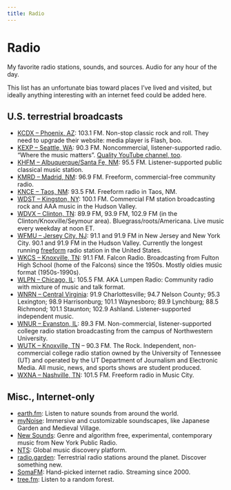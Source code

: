```yaml
---
title: Radio
---
```


# Radio

My favorite radio stations, sounds, and sources. Audio for any hour of the day.

This list has an unfortunate bias toward places I’ve lived and visited, but ideally anything interesting with an internet feed could be added here.

## U.S. terrestrial broadcasts

- [KCDX – Phoenix, AZ](https://www.kcdx.com/): 103.1 FM. Non-stop classic rock and roll. They need to upgrade their website: media player is Flash, boo.
- [KEXP – Seattle, WA](https://kexp.org/): 90.3 FM. Noncommercial, listener-supported radio. “Where the music matters”. [Quality YouTube channel, too](https://www.youtube.com/kexp).
- [KHFM – Albuquerque/Santa Fe, NM](https://khfm.org/): 95.5 FM. Listener-supported public classical music station.
- [KMRD – Madrid, NM](https://kmrd.fm/): 96.9 FM. Freeform, commercial-free community radio.
- [KNCE – Taos, NM](https://truetaosradio.com/): 93.5 FM. Freeform radio in Taos, NM.
- [WDST – Kingston, NY](https://radiowoodstock.com/): 100.1 FM. Commercial FM station broadcasting rock and AAA music in the Hudson Valley.
- [WDVX – Clinton, TN](https://wdvx.com/): 89.9 FM, 93.9 FM, 102.9 FM (in the Clinton/Knoxville/Seymour area). Bluegrass/roots/Americana. Live music every weekday at noon ET.
- [WFMU – Jersey City, NJ](https://wfmu.org/): 91.1 and 91.9 FM in New Jersey and New York City. 90.1 and 91.9 FM in the Hudson Valley. Currently the longest running [freeform](https://wfmu.org/freeform.html) radio station in the United States.
- [WKCS – Knoxville, TN](https://wkcsradio.org/): 91.1 FM. Falcon Radio. Broadcasting from Fulton High School (home of the Falcons) since the 1950s. Mostly oldies music format (1950s-1990s).
- [WLPN – Chicago, IL](https://lumpenradio.com/): 105.5 FM. AKA Lumpen Radio: Community radio with mixture of music and talk format.
- [WNRN – Central Virginia](https://wnrn.org/): 91.9 Charlottesville; 94.7 Nelson County; 95.3 Lexington; 98.9 Harrisonburg; 101.1 Waynesboro; 89.9 Lynchburg; 88.5 Richmond; 101.1 Staunton; 102.9 Ashland. Listener-supported independent music.
- [WNUR – Evanston, IL](https://wnur.northwestern.edu/): 89.3 FM. Non-commercial, listener-supported college radio station broadcasting from the campus of Northwestern University.
- [WUTK – Knoxville, TN](https://wutkradio.com/) – 90.3 FM. The Rock. Independent, non-commercial college radio station owned by the University of Tennessee (UT) and operated by the UT Department of Journalism and Electronic Media. All music, news, and sports shows are student produced.
- [WXNA – Nashville, TN](https://www.wxnafm.org/): 101.5 FM. Freeform radio in Music City.

## Misc., Internet-only

- [earth.fm](https://earth.fm/): Listen to nature sounds from around the world.
- [myNoise](https://mynoise.net/): Immersive and customizable soundscapes, like Japanese Garden and Medieval Village.
- [New Sounds](https://www.newsounds.org/): Genre and algorithm free, experimental, contemporary music from New York Public Radio.
- [NTS](https://www.nts.live/): Global music discovery platform.
- [radio.garden](https://radio.garden/): Terrestrial radio stations around the planet. Discover something new.
- [SomaFM](https://somafm.com/): Hand-picked internet radio. Streaming since 2000.
- [tree.fm](https://www.tree.fm/): Listen to a random forest.
